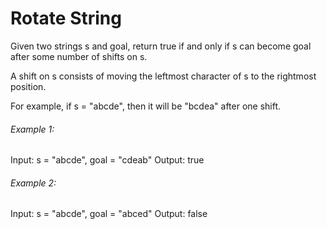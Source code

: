 # Rotate String

Given two strings s and goal, return true if and only if s can become goal after some number of shifts on s.

A shift on s consists of moving the leftmost character of s to the rightmost position.

For example, if s = "abcde", then it will be "bcdea" after one shift.
 
###### Example 1:

Input: s = "abcde", goal = "cdeab"
Output: true

###### Example 2:

Input: s = "abcde", goal = "abced"
Output: false